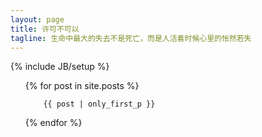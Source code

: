 ```yaml
---
layout: page
title: 许可不可以
tagline: 生命中最大的失去不是死亡，而是人活着时候心里的怅然若失
---
```

{% include JB/setup %} 

<ul class="posts">
  {% for post in site.posts %}
    
        {{ post | only_first_p }}
       
  {% endfor %}
</ul>
